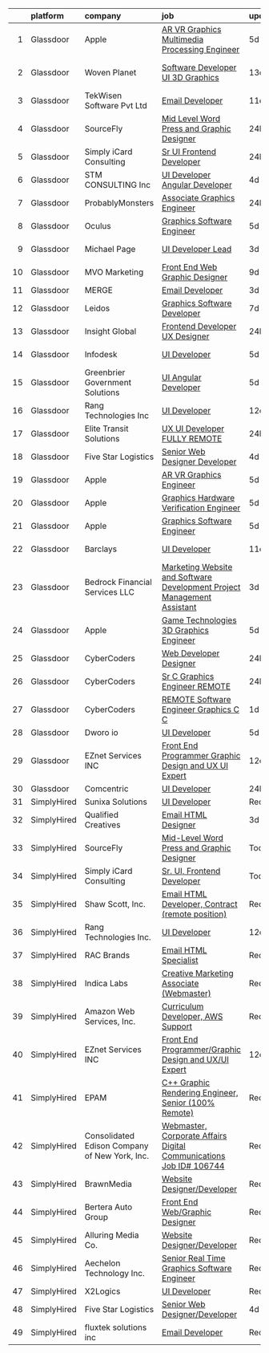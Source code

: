 

|    | platform    | company                                       | job                                                                                                                                                                                                                                                                                                                                                                                                                                                                                                                                                                                                                                                                                                                                                                                                                                                                                                                                                                                                                                                                                                                                                                                                                                                                                                                                                                                                                            | update_time   | location             |
|---:|:------------|:----------------------------------------------|:-------------------------------------------------------------------------------------------------------------------------------------------------------------------------------------------------------------------------------------------------------------------------------------------------------------------------------------------------------------------------------------------------------------------------------------------------------------------------------------------------------------------------------------------------------------------------------------------------------------------------------------------------------------------------------------------------------------------------------------------------------------------------------------------------------------------------------------------------------------------------------------------------------------------------------------------------------------------------------------------------------------------------------------------------------------------------------------------------------------------------------------------------------------------------------------------------------------------------------------------------------------------------------------------------------------------------------------------------------------------------------------------------------------------------------|:--------------|:---------------------|
|  1 | Glassdoor   | Apple                                         | [AR VR Graphics Multimedia Processing Engineer](https://www.glassdoor.com/partner/jobListing.htm?pos=107&ao=1110586&s=58&guid=000001825d553e169cee3510ceb17791&src=GD_JOB_AD&t=SR&vt=w&cs=1_2830e922&cb=1659423244143&jobListingId=1008032497110&cpc=8795CF9063CD573D&jrtk=3-0-1g9elafhuia3s801-1g9elafidim8o800-c014a12952b24f75--6NYlbfkN0BvKrLyj5gPmtZO9T8euul8TCxuuKNOtzRJOomxnwSEodTz2Bc-sPZlADHp0xxmf8UDg7Wsy5zwi6IKZ49qjVcmzwfkwEGZdkTC0p5Zel-KIQw_vw_g0O2Cx7bahzzv6uRweq12Tye9PKkwe8Cs74iAPab-k3Uvr96HzxdaJnKN1vzrBQN_-psD-V13c2Aru2a3XGvPNzy4Q5CwHuXfIWGJqSVUfBVFAIvVQojSTTtr9WCZdB5uSXHYxJOB-0bZf_l68_04HqstuL0wdlPV4-urjbgtKTgc36PUkltQIUZMhQrV9bt_IEdrlwBwMEZ6xFTLgpkqRuQhmvyqtXjYGCboyyvsCNumomPnXbNBnnxz759wvOv9xgBpoDYC_yGlRsFFNQ1nz4ch9M2Ul86SkpSR4wB6Lhd4RSIj_DeA3RkdE2Vaw9i8buAb4N4Eu-LBW55yd82sg6EXPhAG7WouGdgay6nOVpu8KjGNGlWdNfdn8pU0buscu0J22AfTuBnlMSizeGSUZyy3wM9fmmV6JA5wrCTWt8TV35mfaZwU8NHBtJJUMr6WwA_hu_hV-oXveK0l4MA26gH_Dy9QiQgw7BwqNDO_Ft5oUGQQacHi0tRaboaP2W28nG5RbiISjM3m3kEAFuD4anN6MCb35Qxwe28vJTtth67uokcMNwG7d14abXfeIKTUTfGYfj0FxK0QoBTCoiWqnQ-Ko-j6hbfWrDnSDfZc2l_3UfHBtrFParusKiZnNSORv_ro0sNKjDytIUaVZgkcx2x-t1lUv21S8mknsZ3GS17JUWDuuiw8sJ6ijv2iCQm7TL-OIvXiLwfI9md3hPnYmKA_uHN2O0qEIysGkw6DPZq2iAS8sDR0ePxquxsKZuRmo074_o5XQGARg_U5B6RJn7zYXOscNAywDkzBHXo_b5qXOSYUhOpYUMhIxVcXWHdTD3swhidZuytfgyx_P6sTQWCtp8ttWeXKtJEF)                                                            | 5d            | Austin, TX           |
|  2 | Glassdoor   | Woven Planet                                  | [Software Developer  UI 3D Graphics ](https://www.glassdoor.com/partner/jobListing.htm?pos=105&ao=1110586&s=58&guid=000001825d553e169cee3510ceb17791&src=GD_JOB_AD&t=SR&vt=w&ea=1&cs=1_b6ff0066&cb=1659423244143&jobListingId=1008016092363&cpc=C5F9C09AE97B3D2F&jrtk=3-0-1g9elafhuia3s801-1g9elafidim8o800-590b8ed6b99a73cb--6NYlbfkN0DSgjPPcnEdvoK3uuxfISLALE6pB1FR7YSHOr_tSg5_QCn410VK5Ds4sai37YL-FnG7IdEQOLWlh0UoLcmzDYWmfRGSYYnl5uUpmRd__LORND_gC-BRchk-IUkY4R0iGDrfCmlmtu1dU22yGpoMq0MEa2tbIDq0Xana4QKE-3eruJ3ua_JrETdN9Qm-jhHbqgIt-Y0gOAjj50FCgiTtSW-jm-b_GlDdNLE6iN4Be1O4wwhv5EMowCgBciTmJxlF8FwHWrfZuaYa6-Iyq55nV6pTCX0-nsmW_VtGgkUKAngLAxHDu_O3ap9ZroDOlgcBPDAObdqLRgNRZSqXnO53MkiR7_acGqZxuTor9jdrkDMRox9W7AeMIFzbI85Az70C2-9GO6NqC9bMdvoQqaPfRMonTm8Ezb1QMaQB2XAKdY7b0OZ5uo0bm_ELfYCfLoFLBTen1uRurH8UfmqqqEyq8jfQIZfkoSxjEhbuAUB3lCl_YUjYoZrr7PfKvEsy47ImBjrr4pecqECDkd5q6_59l2I5yFTW5G7hccukbGllGDGfjwBWpEUTGIVMnaWm3xiielw%3D)                                                                                                                                                                                                                                                                                                                                                                                                                                                                                   | 13d           | San Francisco, CA    |
|  3 | Glassdoor   | TekWisen Software Pvt  Ltd                    | [Email Developer](https://www.glassdoor.com/partner/jobListing.htm?pos=115&ao=1136043&s=58&guid=000001825d553e169cee3510ceb17791&src=GD_JOB_AD&t=SR&vt=w&ea=1&cs=1_96cc2c3f&cb=1659423244144&jobListingId=1008019853083&jrtk=3-0-1g9elafhuia3s801-1g9elafidim8o800-990f2bd91e40ba0d-)                                                                                                                                                                                                                                                                                                                                                                                                                                                                                                                                                                                                                                                                                                                                                                                                                                                                                                                                                                                                                                                                                                                                          | 11d           | Remote               |
|  4 | Glassdoor   | SourceFly                                     | [Mid Level Word Press and Graphic Designer](https://www.glassdoor.com/partner/jobListing.htm?pos=120&ao=1136043&s=58&guid=000001825d553e169cee3510ceb17791&src=GD_JOB_AD&t=SR&vt=w&ea=1&cs=1_9c00c32b&cb=1659423244144&jobListingId=1008044637198&jrtk=3-0-1g9elafhuia3s801-1g9elafidim8o800-0620174d5780e4c1-)                                                                                                                                                                                                                                                                                                                                                                                                                                                                                                                                                                                                                                                                                                                                                                                                                                                                                                                                                                                                                                                                                                                | 24h           | Remote               |
|  5 | Glassdoor   | Simply iCard Consulting                       | [Sr  UI  Frontend Developer](https://www.glassdoor.com/partner/jobListing.htm?pos=123&ao=1136043&s=58&guid=000001825d553e169cee3510ceb17791&src=GD_JOB_AD&t=SR&vt=w&ea=1&cs=1_0b49d7e8&cb=1659423244144&jobListingId=1008044851554&jrtk=3-0-1g9elafhuia3s801-1g9elafidim8o800-36fd54b98f5eff51-)                                                                                                                                                                                                                                                                                                                                                                                                                                                                                                                                                                                                                                                                                                                                                                                                                                                                                                                                                                                                                                                                                                                               | 24h           | Remote               |
|  6 | Glassdoor   | STM CONSULTING  Inc                           | [UI Developer  Angular Developer](https://www.glassdoor.com/partner/jobListing.htm?pos=127&ao=1136043&s=58&guid=000001825d553e169cee3510ceb17791&src=GD_JOB_AD&t=SR&vt=w&ea=1&cs=1_645eb666&cb=1659423244145&jobListingId=1008036497881&jrtk=3-0-1g9elafhuia3s801-1g9elafidim8o800-16d093381a31a194-)                                                                                                                                                                                                                                                                                                                                                                                                                                                                                                                                                                                                                                                                                                                                                                                                                                                                                                                                                                                                                                                                                                                          | 4d            | Houston, TX          |
|  7 | Glassdoor   | ProbablyMonsters                              | [Associate Graphics Engineer](https://www.glassdoor.com/partner/jobListing.htm?pos=130&ao=1136043&s=58&guid=000001825d553e169cee3510ceb17791&src=GD_JOB_AD&t=SR&vt=w&cs=1_5358caee&cb=1659423244145&jobListingId=1008044778093&jrtk=3-0-1g9elafhuia3s801-1g9elafidim8o800-6ef5b4e1a969c687-)                                                                                                                                                                                                                                                                                                                                                                                                                                                                                                                                                                                                                                                                                                                                                                                                                                                                                                                                                                                                                                                                                                                                   | 24h           | Bellevue, WA         |
|  8 | Glassdoor   | Oculus                                        | [Graphics Software Engineer](https://www.glassdoor.com/partner/jobListing.htm?pos=106&ao=1110586&s=58&guid=000001825d553e169cee3510ceb17791&src=GD_JOB_AD&t=SR&vt=w&cs=1_018766f3&cb=1659423244142&jobListingId=1008033315045&cpc=B101C867B3EF2D75&jrtk=3-0-1g9elafhuia3s801-1g9elafidim8o800-2987cf2c46ce89fe--6NYlbfkN0DYl4UJW4r1Vl7FEn6T9F-rD9lpC-0oMJVSiWjK_MGUd8e8cHXcpv6KPyjLHZEfqkU7WcSZuXbmZeYb_i9_Hg6Z4B9vgjMrRGyHVVKeOcCvzFX6QfdEFpAIM6DPYgLdDe1bhLXnu48KnpVWdBBlrLvpNkujZWQnXL5O9fVI4lBdf6Mxtvm3OuF2G9irjaxvtRIn6xm3YjJLSz03C4bBu1c6XOVnaiGyIVgtVjRmgYbMoJsptMrFyrH_8KlHmOmZrcNkY4719n_zrEses1lvwZMsQOTLgKkLrXT7VqyxSJ8GEkVKPwtnJoPjAHGuCggt08ejv6pOOp8EOwpWNDRp5TM2nzyOT1ebMc0yA_2yCWFihvUkXcIB4nOCGzMjfAfTZAtLd9FP_XW6tPIkv8pn8VqhWCERtKA0mp1NVUIUdjnBu3I_hPINXHz9jJJQQkAjTo6dsFYigtGJLn_ZEa124PtnejAtatOquqr01m59yPbU_pKlZdZYrJhv_tMm7Bx2PclCMDmEc0VSrYy5maPLLBgqwGIqdv1VPdNPsv_f5NWWbTKCa2mPri78pZiARVO6i2MFyzPshJZQiyC-lw9sT5YNguPGOWP8bFaqTwmRvwscPEwATcQNNidKMrbZXzcQMDKSjY-Sv7LPO4hnCiK1cjw9GQjEyXU5UZ_XI2JLuXKtRbwptEZjdBD_BB5gwUoQSX6VWnuo5_wNThITTyiOVw8rmduFRn5jabrwFxYUQsADZ745wL0G4v4U1KIXVaDd-4MnIYpQ8Dj5SgFEquBdIyEnxpYaZ0rJodqKoR1ms88JiXBiDuE8ccKUPA0ZrtTqgNPv7R7Z4t_5LeoDmKgQvCqJk13DTLfrQQfN9SkVxXbSnqiQh3t2JxrQ7YG3xNK_pYnWZmZjqdZjtleVSY-MPaOXI0C4RSh0kBg9J39nZEXARv3bsrxnRYtCqsDOkin7Xl_ZW4wCKw1D7gQ-auNkpMCPQkBLZyPPyYmD05WcHy5cHmfgvTAqLlcMREqDdSAmG3KJ-jXG6zuTjWoiqRjfwvzixUp_WCjBmt8%3D) | 5d            | Mountain View, CA    |
|  9 | Glassdoor   | Michael Page                                  | [UI Developer Lead](https://www.glassdoor.com/partner/jobListing.htm?pos=113&ao=1110586&s=58&guid=000001825d553e169cee3510ceb17791&src=GD_JOB_AD&t=SR&vt=w&cs=1_5ca58026&cb=1659423244143&jobListingId=1008038839722&cpc=9908D8D4413DBB8A&jrtk=3-0-1g9elafhuia3s801-1g9elafidim8o800-16cf46258ca4998a--6NYlbfkN0BR3ykMnr3Vw97HK5IC0i9Uo32NXohanwqRY-CI8z69bl4xOa6Yve6w6NlWd53uNOe_X9g6PuhaWhugXGqMcVdUgSn0Kg3LGWAbRnwEJmVC3gaiXaN3OuhVMCRE2DtZ8v_pVBgckuIlyyQDLCEgYqOSyAfcwAbc28RwNg_gbsxZYumzjAchMD3qqoDCkWKm5PzcrgJBSgzNQMFk7_xqROyCMHbbEZJqmK3WTX26dYAeCtVh2FZPRVdwJU1yCgvqj4d_jC0m9op1kTsmqHyK9D7pUHuxkpPPpIqVfjviwgvrf-r-A-GQGxrL4gmchC9xNKCFT3m5WO17HwTokF8Uir7g7VaTl2Q5N2LtWF1_VtmYQF8TbaAzvRZBZ3KuNkHZmD65TBpnitYlXEMB35psUJfFw9S6KfV1scAZK5oawyr1wXJ0L9mOzEbbNR8N8KT21HieehRxbBZtHNuDz3dUZjtb05ljQ2RA1QP-cFre1pqA9r2AyVosC2NuC1IDjCToR8y8_wegCt170LYuX3vcGzT_C60Qc16dCe6ccQR34Q0r7rWS7QCfSjGRIWDlZUAESDtZOyYGrFikI4TLMeM3s3tra2XL9-1YYTuKmgVfpObqecJEtjglxbOWjk-RFVJH7uxdI1_V6AE681VZldSiC5zxuRxn9V5rHbxvSjl-cz1g1qhuZDPA1cheeH9Gvgtt5XAzstG-2iGG8X5Vmj_4CgAN3Od4mxnuGWpN1ORkkk2QQq8aNI2vdYQkRCBEQojs0FAmtetoHHT5rs0nCeFXaBvu0PpSRGZL6FMYSC9x4hkTXL7LiqGNrZY_Qg38sqA-vhE9gIlXz572Q2ciikVmF73UbZf1B9xKCS5wA9pH_SS9bAIZxoDU3Ho9YzFFQJBkIQAvwkjpYxQheWSVQSFBgo2gxjqH_sHlXeMZLfEPMjZRlhYvpzBojcpqod4VMDVzrg6YCAYOSjiGqMbXMGD09pW868CSuWBpOgXZ1G784MOSypqKlF6jXVGjf9T3Q5JqGuZSKos86POE5g%3D%3D)                            | 3d            | New York, NY         |
| 10 | Glassdoor   | MVO Marketing                                 | [Front End Web   Graphic Designer](https://www.glassdoor.com/partner/jobListing.htm?pos=102&ao=1110586&s=58&guid=000001825d553e169cee3510ceb17791&src=GD_JOB_AD&t=SR&vt=w&ea=1&cs=1_76479592&cb=1659423244142&jobListingId=1008024519056&cpc=235F38378B0CF412&jrtk=3-0-1g9elafhuia3s801-1g9elafidim8o800-3b25daaea7107c67--6NYlbfkN0D788tVLZnHYB2JKTLmCXo4PydfvtZKcdbYx6lxKaz3Imdx95jlIVm00i35LBHAa-O4IzZZWOa0zLoaT7fNYN8AHYMUM6AAltPVchZhbRZic0KWdCPAKFFyP_-LGP_Ixo0BdG9O34TFUueAp7uKr6vBL2hBJYT88lFTd2urEJmiT2xL0FXt1NBoJKsQVlamHiIVfEag6s1OOsKlnzELfj40m6SEfrYQTRO8m7QVi1HUTiCDD4JSHayT-f-cbkzf_jTdvJkz3HR_1RCF2974VbKK6A87rr809Vuzvgncswv1GVraC9UlNMvVlCMihlm8_-1vshPHd_BcglKOHjd-ASk3gXiQ6PQZt-qvCcMU1dhzUTm-Ogf9iwKxAqV5pTTff006Z2pJoExNyagKAHZhK1ANGxvwEHDin9BgTjhmQLjDaNyFuxgsLB4wu2dkgVOr1pk1HP4OnSn1Zj1V7U_98jwM_qH_ZX-SfJ64qXswWEpiq9ifzer3MWr4-N5b83DyP5MFyWeoWPwpf5to7utv0iR_)                                                                                                                                                                                                                                                                                                                                                                                                                                                                                                                                    | 9d            | Roswell, GA          |
| 11 | Glassdoor   | MERGE                                         | [Email Developer](https://www.glassdoor.com/partner/jobListing.htm?pos=124&ao=1136043&s=58&guid=000001825d553e169cee3510ceb17791&src=GD_JOB_AD&t=SR&vt=w&cs=1_1a6466bd&cb=1659423244144&jobListingId=1008038408281&jrtk=3-0-1g9elafhuia3s801-1g9elafidim8o800-026b1d5ccf828fde-)                                                                                                                                                                                                                                                                                                                                                                                                                                                                                                                                                                                                                                                                                                                                                                                                                                                                                                                                                                                                                                                                                                                                               | 3d            | Denver, CO           |
| 12 | Glassdoor   | Leidos                                        | [Graphics Software Developer](https://www.glassdoor.com/partner/jobListing.htm?pos=104&ao=1110586&s=58&guid=000001825d553e169cee3510ceb17791&src=GD_JOB_AD&t=SR&vt=w&cs=1_bf34c86f&cb=1659423244142&jobListingId=1008027833913&cpc=444700D72F2ECBCE&jrtk=3-0-1g9elafhuia3s801-1g9elafidim8o800-48feed5ef6027a99--6NYlbfkN0CZUO70VSdYKA8PR3jfrSh5ljhqJhfDt0PzQCMubt8cRihWbmqO_-Ccw6DGinMZCyK9iFGF2m3zQXYSVf3gj5u22JEE2fhBMmrn5Farml-K2TjGaiCGyM5ixBpuQ3sT9Ft9XVUQjS6XlIheo2Etwxsz0_Kx1THjwjCAp6ii9gKe-x4-xKt5fk606-xWWTlgW5f5n4KNg7_9OXjQRr2jwiUmUk7Hj0NFJARvzcTZUi4i-SKxGwxzbIDqLWHNry-XtsAK3iiADGIYYN16EVeNmpIWyvrYzz8NNq8aBwSE7VaqaJwM9dZGIfN0FILl0Ho1H9pGV6q50AeB-TTj6-DadAV_t0_sux6B7uOBMkLtTk5I9BldHHAuXoeRbjviEqwS1dY0LgPNL9LPszSmFEleOZkNrLdvxIOGJ1wWoriyrIjB7k2GxfuFGm_aBGCpEVYQkj2cuSF3GObGrGyAoyHNykCdlJv2RIcwYCnkK-VAAsbeTXz_p55-XMxH3_G3uimXcq364QK4xba5wi6vq0USJyX_Gx33YrdWLf5FMc0Kk6jAuitFkPruBoilbLPF4nv95Y2H4jFHzH1vRZCSxo0t1tYcrFNsRAiW7wM6Nb0PNG0fp6A_D5XzlBaQ)                                                                                                                                                                                                                                                                                                                                                                                                                                              | 7d            | Bethesda, MD         |
| 13 | Glassdoor   | Insight Global                                | [Frontend Developer UX Designer](https://www.glassdoor.com/partner/jobListing.htm?pos=114&ao=1110586&s=58&guid=000001825d553e169cee3510ceb17791&src=GD_JOB_AD&t=SR&vt=w&ea=1&cs=1_6da62933&cb=1659423244144&jobListingId=1008044834172&cpc=AC285F3A3ECA6BB0&jrtk=3-0-1g9elafhuia3s801-1g9elafidim8o800-caf1e31ca24fd80c--6NYlbfkN0BKkHZu3wF05EeDimN_p6sYpKCMArvwa95YdH7UpkaBCkTAlOdu2lVgZ5yts_CGftjA7V8usHoLKe6etciQs-kOFBx6to-vOscv_JlQN1XBEUO69CSI8otlYZ0EISoqTT21zdpfWzADrUUg5TqPX8DUNM9oLXPWW1sxCS57MgSCHqsXlHKUcvsMrQkNq7urZSS0LaqnuimXWdIjqf7mOq02XxTSZ8ks7vPksI6M1NTbTNAQDufjfpLgbndPRFMbAyECqbv-vmN2YbBhlHPaleaLuK7oQJUnjCE8nJ1vuGKof_60GuIRBZN6nxCaxKJ3NcqFXBCFwD3MfwUgTsS7MSHyIAG0x4mFG2Ytx4vaioX7ilNcCTA6x6ZQp6CSfsPlft0QQKWX1PxveerkU-S6mtLjCCnnFWxISA6bG8bK9DW5Xz6aiJg_SwygSkniyzDphun0XgWkA9JfzPcPc70I2ASg_BfxfONVZwKzZWGrPsmZ7M9wpUqeDRwRUU1TM20IDu7779K-L8rsjxQpAUUtoDD8)                                                                                                                                                                                                                                                                                                                                                                                                                                                                                                                                      | 24h           | Laurel, MD           |
| 14 | Glassdoor   | Infodesk                                      | [UI Developer](https://www.glassdoor.com/partner/jobListing.htm?pos=129&ao=1136043&s=58&guid=000001825d553e169cee3510ceb17791&src=GD_JOB_AD&t=SR&vt=w&cs=1_7b2016ce&cb=1659423244145&jobListingId=1008033586199&jrtk=3-0-1g9elafhuia3s801-1g9elafidim8o800-c76be3b4fd4c448c-)                                                                                                                                                                                                                                                                                                                                                                                                                                                                                                                                                                                                                                                                                                                                                                                                                                                                                                                                                                                                                                                                                                                                                  | 5d            | New York, NY         |
| 15 | Glassdoor   | Greenbrier Government Solutions               | [UI Angular Developer](https://www.glassdoor.com/partner/jobListing.htm?pos=119&ao=1136043&s=58&guid=000001825d553e169cee3510ceb17791&src=GD_JOB_AD&t=SR&vt=w&ea=1&cs=1_a91269c6&cb=1659423244144&jobListingId=1008033951209&jrtk=3-0-1g9elafhuia3s801-1g9elafidim8o800-2ae456b0b18a7eaf-)                                                                                                                                                                                                                                                                                                                                                                                                                                                                                                                                                                                                                                                                                                                                                                                                                                                                                                                                                                                                                                                                                                                                     | 5d            | Remote               |
| 16 | Glassdoor   | Rang Technologies Inc                         | [UI Developer](https://www.glassdoor.com/partner/jobListing.htm?pos=118&ao=1136043&s=58&guid=000001825d553e169cee3510ceb17791&src=GD_JOB_AD&t=SR&vt=w&ea=1&cs=1_c0d1dec3&cb=1659423244144&jobListingId=1008017774729&jrtk=3-0-1g9elafhuia3s801-1g9elafidim8o800-dff992937830c476-)                                                                                                                                                                                                                                                                                                                                                                                                                                                                                                                                                                                                                                                                                                                                                                                                                                                                                                                                                                                                                                                                                                                                             | 12d           | Remote               |
| 17 | Glassdoor   | Elite Transit Solutions                       | [UX UI Developer FULLY REMOTE](https://www.glassdoor.com/partner/jobListing.htm?pos=128&ao=1136043&s=58&guid=000001825d553e169cee3510ceb17791&src=GD_JOB_AD&t=SR&vt=w&ea=1&cs=1_404bcb07&cb=1659423244145&jobListingId=1008045901052&jrtk=3-0-1g9elafhuia3s801-1g9elafidim8o800-22d8e6bd27c1c54b-)                                                                                                                                                                                                                                                                                                                                                                                                                                                                                                                                                                                                                                                                                                                                                                                                                                                                                                                                                                                                                                                                                                                             | 24h           | Pittsburgh, PA       |
| 18 | Glassdoor   | Five Star Logistics                           | [Senior Web Designer Developer](https://www.glassdoor.com/partner/jobListing.htm?pos=122&ao=1136043&s=58&guid=000001825d553e169cee3510ceb17791&src=GD_JOB_AD&t=SR&vt=w&ea=1&cs=1_72cd2ada&cb=1659423244144&jobListingId=1008035927246&jrtk=3-0-1g9elafhuia3s801-1g9elafidim8o800-b10de1e3c9d8b034-)                                                                                                                                                                                                                                                                                                                                                                                                                                                                                                                                                                                                                                                                                                                                                                                                                                                                                                                                                                                                                                                                                                                            | 4d            | Remote               |
| 19 | Glassdoor   | Apple                                         | [AR VR Graphics Engineer](https://www.glassdoor.com/partner/jobListing.htm?pos=108&ao=1110586&s=58&guid=000001825d553e169cee3510ceb17791&src=GD_JOB_AD&t=SR&vt=w&cs=1_5d94e905&cb=1659423244143&jobListingId=1008034378595&cpc=8795CF9063CD573D&jrtk=3-0-1g9elafhuia3s801-1g9elafidim8o800-173a33756ea0a0e5--6NYlbfkN0BvKrLyj5gPmtZO9T8euul8TCxuuKNOtzRJOomxnwSEodTz2Bc-sPZlbtkML8D-m4pJ3pgl7pUc10PJc_AeXebWLgEBPmmXdF2wRuvBJIIHP1861ZJJ6MpSYbFjyX1lWtMPrR1PjPjRm_YP1aqxs38ooPJI6GrR7d7G4FM3o61LMwaQzBty1OZe5yBsdds0qDY5BDORBPyDeCuU0QuOxrlY87gvbsGSePFeR3Pl_WXZXY-EUkJvJgAcL1jStT5iBTYU1G4oYZcHxgGcnbhFvMQUqkfQrj05R06xW6CN5rTzdsS-ziqXl4O2hPA_6AQrAJqi0b_6_rkS-xXWA-nj3tcL6qURjK_TIUZGxfrDtBaOr_IWT53DKDLK0gB2W-2FtqkPQQO4AecvebY1j4r-MWCcZG5eC2jw4qNkIgdoQC9pnIf_XIfbHrFiGqa119SMtjN-HHPxfMiThAlQSx48AGZsErK6tW4Z_s-gSBugN55qrFhbzePc5UOpYzPQQDg_WxMGi8nI36Jpgyvdf3ugdhYzPh8WycydM_LfUXzS42doJvgVort91vFzf3oYkWN7dcHkpzdxSdGapWna8No13DiorV3yaoiquqZ_pSaDLOZ3dZicm2CUHr4AMG1qv78lRan7oOV1Yqb5egS5mUwevFwaGMpJoqy9EUOkWS1vjoqPm5YGXMsnbjxqzmvr3rZEUWP6RYTV8plyGS_UXJhQn89-0K_3TIkEPkyLqCj8wGlb-CQJn5CE7GsOOFReyHh-endCUzGlP4wrV5E7zigRDARGWlrxAXUBiEGptjrDvw-uUezHqpHXS02Fv7mbHO7g9ZXcdoad2_B4Btb31xCHlLvK-TQiXo5s1Kp-vKu4_U1xGHUvsLSf2k3BohOtS-Okrs2RNFxtzyIoXqJlWjjl2IIGmb2QIbBs6wUF5TZ5mLuEuXZ3hNya_Vqo7JG814ZDFLqgGFTvtwIsaQ%3D%3D)                                                                                      | 5d            | Boulder, CO          |
| 20 | Glassdoor   | Apple                                         | [Graphics Hardware Verification Engineer](https://www.glassdoor.com/partner/jobListing.htm?pos=109&ao=1110586&s=58&guid=000001825d553e169cee3510ceb17791&src=GD_JOB_AD&t=SR&vt=w&cs=1_37ec23f4&cb=1659423244143&jobListingId=1008032497351&cpc=FAE5E775D180B2FB&jrtk=3-0-1g9elafhuia3s801-1g9elafidim8o800-bf153d970dc0f165--6NYlbfkN0BvKrLyj5gPmtZO9T8euul8TCxuuKNOtzRJOomxnwSEodTz2Bc-sPZl6wy0zhW4OOm3bQqkvn0txrd1EW4qBEoXfzJKw_8btMKORbpdwJfQOpsC-PcRDJMy6iXxapBqu1i9aInozNxAiT801m136UPxUxHWX2GZDA70KSYCMtqUKA0Nqi-vNZAAIj7FaoXzukF4tgskvt1MBpCOc0nA0g0gYbuzks9v9AjkS48wQn80vEdWscRrn9SFrWigQsXNSDJsEho1HpKdNcIvGrrw8gM25OcW9lHt_3ES19LdXYxWw34bziCuIhVSwxw85HpHMyI3cXMtZ_qffZ7vCMOy36FzJtp6KXYy3e4RH2VFu35jjoSK09O-LXFyoTPO3pXJtfXnAkMkZPGd856ttRi7IdDCL_jmJ--LpphW3CcfYfOtJr7tXIaUxi4WhUfIZH_gWmF39b8yxknXKUogSDkv3vT_7M4MqRq_e2M1AXVZiPQ9hjmfDuv3a2UXaj74s5tBJXAr_7qp5ZpOUkHojl4KnCVOrcGryf8X9b6GVqvmkrIylAF0Saz9K8ruNQeejnGr7E89tIa1BNlNU-KlmJw1wSxDTEAJ_iLut9ZRmLgpQhzeIB8wuTKuiK1j36PR_Gn4aunWbH5PTWSjEZMuTMdWSuqt3vNPWnSfuPvrkmSAiBRcNqUTEG_NIM0za0Dr8u2-SO6on5IiRuwl3pV1kbQRAtAf5N5ZBd2win5L7VXrFPlIrr3c6CEyfuStaXxp8LlW22Kjd-dq-luoTVSdqo169k2oGLybg5JkzU8m0u2nQFqyB5C912sS1K13llmmajCg3mKjKfGPGTLFWVPX5P7EyY5bqxe-e1IEKBS_lMUbFvWHF9TbM6BVGCfQCLfNFrS5_K4AjqU97FiuUnmwU_I4YiL8DQzcDa0-QdyBth_8t77u6lNaPURoB-CdA54kgjMNwNqWEu4CtqUFhEkMPMuN_mVd9pyga-7leOU%3D)                                                    | 5d            | Orlando, FL          |
| 21 | Glassdoor   | Apple                                         | [Graphics Software Engineer](https://www.glassdoor.com/partner/jobListing.htm?pos=110&ao=1110586&s=58&guid=000001825d553e169cee3510ceb17791&src=GD_JOB_AD&t=SR&vt=w&cs=1_4b6c1e60&cb=1659423244143&jobListingId=1008032497332&cpc=B076152010A3B66C&jrtk=3-0-1g9elafhuia3s801-1g9elafidim8o800-25c287d99f2c9bf4--6NYlbfkN0BvKrLyj5gPmtZO9T8euul8TCxuuKNOtzRJOomxnwSEodTz2Bc-sPZl6wy0zhW4OOm3bQqkvn0txuBXWukF_sZUD4avevgFhDhnMBNOeJHUeSYKg6sxfeNK9wdiwO0oq9JbULV2VcXbPG8rc9flOK-UJfcQHraD85BxK75rkBvIpSCrGDeAH6-3V9pD6rFNaIEJXbB5yuunoeoj3ZHLlTIfymdLUQk0kLFL0ehfGT9IMlemrIgWITVsbQTRcvpBDowxdTvEbt5o8KUZdnnAgLdINdTOQREhZCj6ym4vy3UdRtERBL-dzWJf8nkSXXrT7FMZMuy9Tttg_jM6i4nN2ETVJ2BvJ1VWaIN5_gQvKRMj9Ewn-hy6_vSNRFSVpefiTNysj4y4fHiNxOXHMxFq0qd_2uuDSrpfdORkUDPsOUsFNI2Nd3bXlpoiGNEJIl2PE2J-vNrHc2fOhjbNiyOilOrdYvEEfDHBzFYLhdrAqj5tuVlutIjKeJXCG4X4A8NITBQlAzzeErjIWzIn8wvpHMpUG7pe_0bvb5WnGgmThq9X2lX7CqxMqmWg5P-Gs7mLN3nS8ByJBCgdjyT1_xkYNSrTSX5XTi_SZB0goSjZkTgncwSlrmWHP1Jk5ooQ_gJecmuQEFMX3Ys8LTFU6j4wnw2kU1EDzTA6naaelkDXXpe9m7ZLPN3N9dEXOvuDyCJtcz9eW_mYpinooAgtIvYkS9_iKrnUQV3Dt2eQ1KmATLpMl-x7L4MZI9_0NUZaiijxg21yPAlvCl4XhGECtkb1I7rnrGzv8j6_Wdqxw4DIXZi9oSajk2a4QmLEdpdTLAj15jKPmBiO9PpbCAicTFbpedngnAp2BXnxntdmIzHCDmEAI-yPSbAoWOj-XAWWUNkQ5tPFa3DpTzreS4XjWiYKLHdRZtOYxG4NcFBlr-ZPn44yiTWMbrogVmBrcnYfhFNuN7xPC5ZELJ3htg%3D%3D)                                                                                   | 5d            | Orlando, FL          |
| 22 | Glassdoor   | Barclays                                      | [UI Developer](https://www.glassdoor.com/partner/jobListing.htm?pos=126&ao=1136043&s=58&guid=000001825d553e169cee3510ceb17791&src=GD_JOB_AD&t=SR&vt=w&cs=1_5c4a65b9&cb=1659423244145&jobListingId=1008019580471&jrtk=3-0-1g9elafhuia3s801-1g9elafidim8o800-61d363ea6afd0316-)                                                                                                                                                                                                                                                                                                                                                                                                                                                                                                                                                                                                                                                                                                                                                                                                                                                                                                                                                                                                                                                                                                                                                  | 11d           | Whippany, NJ         |
| 23 | Glassdoor   | Bedrock Financial Services  LLC               | [Marketing  Website and Software Development Project Management Assistant](https://www.glassdoor.com/partner/jobListing.htm?pos=103&ao=1110586&s=58&guid=000001825d553e169cee3510ceb17791&src=GD_JOB_AD&t=SR&vt=w&ea=1&cs=1_b0d14d89&cb=1659423244142&jobListingId=1008038691601&cpc=F929909D2225707A&jrtk=3-0-1g9elafhuia3s801-1g9elafidim8o800-fadcfac468fbff37--6NYlbfkN0DQhhFPqU4rUq9Wpc5KKnqLbXEAJaeUQTnyyuJ9IUK7qKRi3O00nhXquvA6nMJMYDByptNWWSWqkXTwYYGk6ftsBdewrByxXiV6DUpu1k_Fy0i2lWNs2O0igWut0-Slu-u3OW5zRpq4s7EdR34JLbJGBZa_Mk2CNPUqlW-OEBHWRKbRv7emvZOI0fHjoKFDGe4EKutBtuKM4uWwmeuBIsX2NHE9PLRcH_Ki009K2b12grkzaYakNfxRuwXF8kst5R47wOdYHVINnBF_rU1PmEDHvuE5INlCRRW5NbfgcA5mzKLuKUDgPs2fCUDOBnu1JVZ5vG6OMQmxOaztoN5WdRQV3WX3yp1wzQGwPka4tOp3_WkkSODNZn1bZJBPzyg5tAn5Ue72GMCu3Fl4IbyB40_Gdnm0_pM4KusrqwyLdMwJvrLyHbbsZzISaAanWamOpx_2YmjueVBAV9Cdvqhqboakx84Y_dJgBvYgiOO5UQ_YSwRSM8y84hWIwBocHrJymYDNlpb5TOxxzA%3D%3D)                                                                                                                                                                                                                                                                                                                                                                                                                                                                                                | 3d            | Scottsdale, AZ       |
| 24 | Glassdoor   | Apple                                         | [Game Technologies 3D Graphics Engineer](https://www.glassdoor.com/partner/jobListing.htm?pos=111&ao=1110586&s=58&guid=000001825d553e169cee3510ceb17791&src=GD_JOB_AD&t=SR&vt=w&cs=1_1c660325&cb=1659423244143&jobListingId=1008032497163&cpc=2CAED5C921A5F994&jrtk=3-0-1g9elafhuia3s801-1g9elafidim8o800-ca672a3e76206ec1--6NYlbfkN0BvKrLyj5gPmtZO9T8euul8TCxuuKNOtzRJOomxnwSEodTz2Bc-sPZlADHp0xxmf8UDg7Wsy5zwi8lrHHY3EeYHKmdT3Vj6Ckdsl7kLbUeE0RCaUin7NICkxT5Jn5CFcSdKW6xZg3rnV7OSRdgaJQuoh9NlEwUIGtFK5Bwz_J8sGJTNSc4vlEZnYhWJrPQTLEyvRf5lEHbj0Jy7pbU-SeGvBJNEtUhqROhtjpCk2jqE6vz_zvyhUVfj42eq_Z0UgM0RQRo2JR4DUVzXIbnry9Mf_nKByLdr3t8JmF53z_RWFVDzpwn9GiOFbHU_PhnAYQFRsz91CI29D8EKs0nIONimIwErjv2JT000A2LykmZwMLuprqfu-p6wuiKGSgYd0qrmRanIqsagcZmde1t2UBkGXdM3oh-6KCylhskjmovKuvYbXPtTRNnbGRlaYVpgGkUbAuevTGzIz0_uuzo8wV8dp1gANf-ZpjJ9i8V0-Y2z_10Uhj7i32zBHhrSG_1Boy9h9B_T62lX_AcytH55xEdArP3CanflVTIVGtT6UJn_6tLhX3fow-PvDAX5tihYbsfIEE6khffBpsJPogiedQ6ZnS6kVAUd1AO4F6NWSSMMzD7rBSoxXsdrj3ZxWuq718_XilgSoqEX61BooBtPfnwjj5T54YEzAqiG13nMOi8QftguTlQqZG6Q9ePcTo0OPlkD-_R17PP2vKn9dk0U_sPdcDQbPxyoJFe5wn8zmnp5D0VD2dyvlhZulfN3I4jNdW9NZy9wce2zyHcVVnXS1pESJ7yOYl9wgWwTMlsmGWY4lFwZ8cT_1EnE5sg5opCn1arU_JB1J5Po0PD0Wnm1jJpqHM0zb2RddII7FCKxVFSVakrhp4Z3VsTlo0dT5eU_bt-I07q8YykHKpFK8H4FmNT09D3ZyvipgT86JnoF5Wq1F3B7DJmjJjKYdhyvnWF5FTT0274_NRD57_34KTuyG2yk)                                                                   | 5d            | Austin, TX           |
| 25 | Glassdoor   | CyberCoders                                   | [Web Developer Designer](https://www.glassdoor.com/partner/jobListing.htm?pos=112&ao=1110586&s=58&guid=000001825d553e169cee3510ceb17791&src=GD_JOB_AD&t=SR&vt=w&ea=1&cs=1_3d14905e&cb=1659423244144&jobListingId=1008044825386&cpc=8795CF9063CD573D&jrtk=3-0-1g9elafhuia3s801-1g9elafidim8o800-b6c553537c3f4557--6NYlbfkN0CpFJQzrgRR8WqXWK1qKKEqALWJw739KlKqr2H-MSI4eoBlI4EFrmor2FYZMP3muM2r0j5h83pOc6IBgK_bB5mU9HY5bIACfOUtvs0I3Apl5F62kYIlkhOwLEP-moy5p2j26i2kFDK_DiW7TG3S1c51dKxX06Gludy90DUOlUxQPES5n96BGf_zRHzsP0-e9qEH6ynlIfxR0EW_jkY6ZI0kT92INkNM8SXkdfp1UiMcYF7iWYOulrZ0Z_44-ZGKH8O7EgW-xbcuvmbzn2ecK9vMJ0YOobNicbE6TkXIH5nWc_pnx5PjApISoEEb6TsDGVyRXR1GjsyK3-RIgBW5pa3-BN5ELcABJ6Xmf4zcV9HpFQ7VSKLKAWEfUX3CfF5DvBQNS4cxGaZ-WZvFuSgzpKTGWq9aud5_6VoDs96nhxQ1U-NPKq3TCP_zWBGNcBgraLiPK5yeDd4SLPJCwq9sVaomQS8N3fE4sYacy22V1Ye7ccly6h5AhvdhzjJ9rhIY_v-tUH_Qsw_1PmVI3Jdpa_eq3N4_PnIQdcdQpjuYYXWQmaICRfVqcVm3jnWv6tO96-ghclAswBMFZnQbA9Erk7oH81CE6NMoaxeidp4YdHCzpzdBqFaGL3KLrCDuANtjc58T03p4U38aBSSmE-PJ2U2mUMpNcQZIHnN9MKszzwlM8hjLTmHZWUeop0Rc7lDKsO_nhZAYYAItBtq37nuW5tO1Nqn_9Kqzt5sr2bJ11DlxmpmuZt0ADTJCZxJqPCdAeFZVVXY9frotgwRyqUI4jcELEiUy4EK5PO3X0zAfu2fPQVYicgSoc3aTHrrN4kJ_uWpSN7p-oHpmhEmbzGzkCKCI1RUg-P_5bqWqbDqeAktRAnqzb7Im0c5mZkWlOzeHs8lgDiR-Gl2Sz83A1QYCUwz6yg-gpDrJ-xCvXc1srtFwPOQKVSFsFhXrDJeHe7kCIbGjnpZxZGb0PmIX-8E2-O83wCs1r8lVVdk%3D)                                                                | 24h           | Tampa, FL            |
| 26 | Glassdoor   | CyberCoders                                   | [Sr C   Graphics Engineer   REMOTE](https://www.glassdoor.com/partner/jobListing.htm?pos=117&ao=1110586&s=58&guid=000001825d553e169cee3510ceb17791&src=GD_JOB_AD&t=SR&vt=w&ea=1&cs=1_d100d3dc&cb=1659423244144&jobListingId=1008044825043&cpc=8795CF9063CD573D&jrtk=3-0-1g9elafhuia3s801-1g9elafidim8o800-ddb540a2eb92df84--6NYlbfkN0CpFJQzrgRR8WqXWK1qKKEqALWJw739KlKqr2H-MSI4eoBlI4EFrmor2FYZMP3muM2r0j5h83pOczjfpJ7ZdvI0GkP8qBUEZJAu2HGgkahdgI9uJz-DoizBJfBMBr09hg6UZ7E2xBVo3E8MKGBg9Lq8__kfuXa0IAMUbWqkN1-ANWzODiDC2JkeolKDUyqoKjUUD3RgqN8qGvurFqlRjbibwdY2BWB545MQOJrn9FhwxiotS6cS0u9v-vg2DOduHQr-HX2zOPTp94lmQDW_L5EZtyosYz0Lm4zgy2fWe0tT_7SsoG6tKG8yH8fQ4fbNHqwJPpEzfecquFa8Ou6RkUC-lVyHDKdFVWF5VPQUULfdKJOz_sonYafPMiuNDIon4zm6TizL_U9bVJ4mhHGAor9y_CjOeN7Na9fOyErpI-JE1P1AfxFrlH8vEqrOQcGPok6ihgEvh5pd179gQnOps3O6XpD9jfo9Cpi6Vs_lZetbBYPw0Zw0npZZDoQHr_9O_AXwFOHc9i69og9Jk7QNSco7dWthUNig7gcPpgTXNUrZT_HZxkOHrGLVJX40fih972F8gR15Q6TNPM3lnV_iYp1UrdAXvP_LFZR9_SlNkCtTK4yUqFUHRXNqOPAEt8u6scNCASo9JQvwvoW6TjYCBRiVlTLuOB5jH8g6yryO1UJzvIFovDaozaRY-pE5xYZSCGOFown_hu2ahdOc_Fk_nQzMxxx1EMI52C7whK0IQ7rNenPCiiFnONFy6DMUdO87MS6SOgYuOTNoCQXWa8PyTGdO3WN47hjPq98lK7M8FpKYHI7gnSKqY_90KubZX6yr46RtwJc6Zmj-cw7U8qzuhqEBqjD4Z-OW7SMTntVrna-z_AeEt5qigQeMDoNQPwsxzU1KazzQDmhIVAk9qpqdIJ8N6T5tgvLNfSEv112CqfhfKITDMB5lt_R9ST0GlM4XKSPOnjJ3rWRGLQ3aBNbQ7-pR3RCKufl-TzdzU4n052kAnygLj8ISlpbz)                                   | 24h           | Salt Lake City, UT   |
| 27 | Glassdoor   | CyberCoders                                   | [REMOTE   Software Engineer   Graphics  C    C ](https://www.glassdoor.com/partner/jobListing.htm?pos=116&ao=1110586&s=58&guid=000001825d553e169cee3510ceb17791&src=GD_JOB_AD&t=SR&vt=w&ea=1&cs=1_24a280bf&cb=1659423244144&jobListingId=1008040163992&cpc=8795CF9063CD573D&jrtk=3-0-1g9elafhuia3s801-1g9elafidim8o800-bd07f4825e3ce019--6NYlbfkN0CpFJQzrgRR8WqXWK1qKKEqALWJw739KlKqr2H-MSI4eoBlI4EFrmor2FYZMP3muM07tO2p__DIvaz0AZMy754vOz5_4odPyfpT5C-5P5YcChuBiqd4HbVwAnB6uzLLKJAJ4aKiTfq063p4Vb3WoQYAAPF54cl7q7PF_c9nC9vDUqV2dNV2eyj4tG8eZs7if3YS-Fn-ljhiilZuM7ttyJe9j1gT5Pxs1YfsKQdEyMx8mmO8rRzpxP_BVZ_Gbrf2VLlPQ2nyze6QuYRa_cbVYA1aGxa_8ttjXKD6E3typLluLTJMZD-sqLju_ci7yfwprTShiGuAI2TuWz0ZMSGp4w5vmWVX3bgIL1yIZhHqPSsTH58QSeqQTMMLuHtWaSxVrMMW9Fe-xYe2Tx4U0RQYJBPY5mEOqfvrvqVQqxd1zGnDKI0XyPNnEqg0aH8EuYKBzoxmDU4iVz3EITCy9z_IGcUc9ohcAG3oWBZ0WETDK1d6PHY85JuvyPD31Us2OtRi49CRNxiXud0KvIG_sc6FPCizMZf-poPDPRCY5QtUEAgRV6qAyPGVp8gXkZ-wsaRelKKU0cn7ccrXukXr-y-1SgoqFclOyWmuL1gDyMHNZLIK0-K7kSnfxDKz5qz6BDcgpKSolHV1BMiNlCOrCl2uh-Ra-V-E-pVRjF6af5nnoGPb9iG6xNt9ENQ_0ElHLV1NHWp4NOMTf8tv66NqN61wFFypBp7m4wQPOWNZLxlnrvZ-U-QHaJyQnceHIyxB1ZdzG_TXa0TZub7QO2TeW6PYPRUMfUeO3AIBadIlFvX262wpTVqAVR-jB8-XAmsvyDWy36n1l8Tw46yhons7KgnmPFPx_Ymo7BBRwUObVRU7usmgGhucijCzBJuJIB8GFAhjqQyczNETlAoZbRLwPoNgINuaDC8yT1AaK4lDT8Il8OeMi52K3sP7kcIR4WVUI_BZA-tDBiMrPHw36g%3D%3D)                                                          | 1d            | Las Vegas, NV        |
| 28 | Glassdoor   | Dworo io                                      | [UI Developer](https://www.glassdoor.com/partner/jobListing.htm?pos=121&ao=1136043&s=58&guid=000001825d553e169cee3510ceb17791&src=GD_JOB_AD&t=SR&vt=w&ea=1&cs=1_49bc82a3&cb=1659423244144&jobListingId=1008033406675&jrtk=3-0-1g9elafhuia3s801-1g9elafidim8o800-fdf1f56db9e26b3e-)                                                                                                                                                                                                                                                                                                                                                                                                                                                                                                                                                                                                                                                                                                                                                                                                                                                                                                                                                                                                                                                                                                                                             | 5d            | Chicago, IL          |
| 29 | Glassdoor   | EZnet Services INC                            | [Front End Programmer Graphic Design and UX UI Expert](https://www.glassdoor.com/partner/jobListing.htm?pos=101&ao=1110586&s=58&guid=000001825d553e169cee3510ceb17791&src=GD_JOB_AD&t=SR&vt=w&ea=1&cs=1_c92b9970&cb=1659423244142&jobListingId=1008017246265&cpc=83EE714EB2563156&jrtk=3-0-1g9elafhuia3s801-1g9elafidim8o800-0c534b98e299e7c0--6NYlbfkN0B2CPRQtEwtthFaSdUd0hKR56duWYTGRLhZdp-8kjgKbiFkngH2B3SEKydnVr_ifjti6E_Afih9slJal1exTb2HxLXzpvmJBJqpKTg6UDNFnUeP5Gx5ZAEGuivBng7SM466SUxIPGpP4LUcedjRWOB8pPa7DCyK6Rp_cd3Iof-F1nPwCGTPGCNosz3WjUhs0tswMNiUuYW_NbPEQW_ghG3Sk7LVkH_rH0augz6UJhSfwDH863sl2vZlgdD136Ze2CVz3vKmB8Mn6-DHzygNRNYgjobjsonGD7TaFO4VSyXSuhQ_jEpP5bGcEUVIJUwsLa42K3yVZP84nHXWqq4T7QN1szsqoGTybb3Im5Yy17x76v7Oh3tdSiN3RVkaqxMD1sDTqPhSeRz_h5BfmAT41BuWy3IxxmhNfQcsL2u0ycPnrTzYZHQKQlY4PZWXNeUlYdwo7JbKscFd-9y3HPJmob7uj3TcbDEbkQilM377U7i4tPFqy6t9hwwlL9roU_lixU2HsKR2Z_JwhrB4w9om40JEB-A4JVp2BgaWNmzo1u8FaQ%3D%3D)                                                                                                                                                                                                                                                                                                                                                                                                                                                                                    | 12d           | West Palm Beach, FL  |
| 30 | Glassdoor   | Comcentric                                    | [UI Developer](https://www.glassdoor.com/partner/jobListing.htm?pos=125&ao=1136043&s=58&guid=000001825d553e169cee3510ceb17791&src=GD_JOB_AD&t=SR&vt=w&cs=1_8baff397&cb=1659423244145&jobListingId=1008045787680&jrtk=3-0-1g9elafhuia3s801-1g9elafidim8o800-7595074547858794-)                                                                                                                                                                                                                                                                                                                                                                                                                                                                                                                                                                                                                                                                                                                                                                                                                                                                                                                                                                                                                                                                                                                                                  | 24h           | Texas                |
| 31 | SimplyHired | Sunixa Solutions                              | [UI Developer](https://www.simplyhired.com/job/AQDPNS8u-h6EOUds8cHLehIqZCVpwNipr_yQMf5KeqVAoVudYx6_8g?q=graphic+developer)                                                                                                                                                                                                                                                                                                                                                                                                                                                                                                                                                                                                                                                                                                                                                                                                                                                                                                                                                                                                                                                                                                                                                                                                                                                                                                     | Recently      | Remote               |
| 32 | SimplyHired | Qualified Creatives                           | [Email HTML Designer](https://www.simplyhired.com/job/U0cgQfoO-AnrrWdPVQnKgrN5wt3Ijs7aOi0pL0rsuXWeYtR2qS2jkg?q=graphic+developer)                                                                                                                                                                                                                                                                                                                                                                                                                                                                                                                                                                                                                                                                                                                                                                                                                                                                                                                                                                                                                                                                                                                                                                                                                                                                                              | 3d            | United States        |
| 33 | SimplyHired | SourceFly                                     | [Mid-Level Word Press and Graphic Designer](https://www.simplyhired.com/job/Kxv_Iq3z8XlXBwF-cHXcOHXw1Ba8KCbpwWOski02-WvgAX4yh9fK0g?q=graphic+developer)                                                                                                                                                                                                                                                                                                                                                                                                                                                                                                                                                                                                                                                                                                                                                                                                                                                                                                                                                                                                                                                                                                                                                                                                                                                                        | Today         | Remote               |
| 34 | SimplyHired | Simply iCard Consulting                       | [Sr. UI, Frontend Developer](https://www.simplyhired.com/job/tmGD6PXw18I0Rcept9srgfxTd0I1ZTROJMauCdUlQU3YUri9WjVYgg?q=graphic+developer)                                                                                                                                                                                                                                                                                                                                                                                                                                                                                                                                                                                                                                                                                                                                                                                                                                                                                                                                                                                                                                                                                                                                                                                                                                                                                       | Today         | Remote               |
| 35 | SimplyHired | Shaw Scott, Inc.                              | [Email HTML Developer, Contract (remote position)](https://www.simplyhired.com/job/lp97AwzllwqjS1oXYQVdk_sx_ANbNmrf_26-hefBENEAnwkJ6YFw_Q?q=graphic+developer)                                                                                                                                                                                                                                                                                                                                                                                                                                                                                                                                                                                                                                                                                                                                                                                                                                                                                                                                                                                                                                                                                                                                                                                                                                                                 | Recently      | Seattle, WA          |
| 36 | SimplyHired | Rang Technologies Inc.                        | [UI Developer](https://www.simplyhired.com/job/9DKokANrLL5Qqrwkwyv-enbZt3blfvcF2iQcw7yHcoxPZHNj8rNLsw?q=graphic+developer)                                                                                                                                                                                                                                                                                                                                                                                                                                                                                                                                                                                                                                                                                                                                                                                                                                                                                                                                                                                                                                                                                                                                                                                                                                                                                                     | 12d           | Remote               |
| 37 | SimplyHired | RAC Brands                                    | [Email HTML Specialist](https://www.simplyhired.com/job/9A2fhV13nQ7oZBL5KTDQBtUHHmxy_fYHbnJ980laIYpX5UYyNtvmug?q=graphic+developer)                                                                                                                                                                                                                                                                                                                                                                                                                                                                                                                                                                                                                                                                                                                                                                                                                                                                                                                                                                                                                                                                                                                                                                                                                                                                                            | Recently      | Plano, TX            |
| 38 | SimplyHired | Indica Labs                                   | [Creative Marketing Associate (Webmaster)](https://www.simplyhired.com/job/CiOYg9ZwXWnfAfWFYgpeXNQ65sUJYFSHCYI9aKhasdAuHPtez9K0_g?q=graphic+developer)                                                                                                                                                                                                                                                                                                                                                                                                                                                                                                                                                                                                                                                                                                                                                                                                                                                                                                                                                                                                                                                                                                                                                                                                                                                                         | Recently      | Albuquerque, NM      |
| 39 | SimplyHired | Amazon Web Services, Inc.                     | [Curriculum Developer, AWS Support](https://www.simplyhired.com/job/HK8u_W1s0Qj0XDr9nNnkhPX9sMTG6alrgg3-o7yRflu5mLBMl-pugg?q=graphic+developer)                                                                                                                                                                                                                                                                                                                                                                                                                                                                                                                                                                                                                                                                                                                                                                                                                                                                                                                                                                                                                                                                                                                                                                                                                                                                                | Recently      | Remote               |
| 40 | SimplyHired | EZnet Services INC                            | [Front End Programmer/Graphic Design and UX/UI Expert](https://www.simplyhired.com/job/WtTKNFEeLJ6EA3dAfDgVyrHxXrpwYPECkSVF3AhS_TukfrTXNXBFCw?q=graphic+developer)                                                                                                                                                                                                                                                                                                                                                                                                                                                                                                                                                                                                                                                                                                                                                                                                                                                                                                                                                                                                                                                                                                                                                                                                                                                             | 12d           | West Palm Beach, FL  |
| 41 | SimplyHired | EPAM                                          | [C++ Graphic Rendering Engineer, Senior (100% Remote)](https://www.simplyhired.com/job/3tNJxgWLjwY1ZKGMjRgmLv02TGPNbYH8XZkF__ktRQg-hYEG_PW5mg?q=graphic+developer)                                                                                                                                                                                                                                                                                                                                                                                                                                                                                                                                                                                                                                                                                                                                                                                                                                                                                                                                                                                                                                                                                                                                                                                                                                                             | Recently      | United States        |
| 42 | SimplyHired | Consolidated Edison Company of New York, Inc. | [Webmaster, Corporate Affairs Digital Communications Job ID# 106744](https://www.simplyhired.com/job/5DWkDYuBAvhG0IlUiLow68Atzl0QJyHskM_y3jIMrMNBE8_rAb-Xxg?q=graphic+developer)                                                                                                                                                                                                                                                                                                                                                                                                                                                                                                                                                                                                                                                                                                                                                                                                                                                                                                                                                                                                                                                                                                                                                                                                                                               | Recently      | New York, NY         |
| 43 | SimplyHired | BrawnMedia                                    | [Website Designer/Developer](https://www.simplyhired.com/job/78BxKl1R6BpfuVu8Kpk-1cxMOjiHDgxQMPxrbQ5J7eWU9PbYxXCHNA?q=graphic+developer)                                                                                                                                                                                                                                                                                                                                                                                                                                                                                                                                                                                                                                                                                                                                                                                                                                                                                                                                                                                                                                                                                                                                                                                                                                                                                       | Recently      | Albany, NY           |
| 44 | SimplyHired | Bertera Auto Group                            | [Front End Web/Graphic Designer](https://www.simplyhired.com/job/UoHmf3PWPUcvpeJJyeUWMXOyfiqSiGnk_um5E1ECAcFdNGzGCiyBzA?q=graphic+developer)                                                                                                                                                                                                                                                                                                                                                                                                                                                                                                                                                                                                                                                                                                                                                                                                                                                                                                                                                                                                                                                                                                                                                                                                                                                                                   | Recently      | West Springfield, MA |
| 45 | SimplyHired | Alluring Media Co.                            | [Website Designer/Developer](https://www.simplyhired.com/job/h-FapaYLuvRweaKOVudaLOnYymSn2xFpTkCDXCPO8WUG3I7TlO4bDw?q=graphic+developer)                                                                                                                                                                                                                                                                                                                                                                                                                                                                                                                                                                                                                                                                                                                                                                                                                                                                                                                                                                                                                                                                                                                                                                                                                                                                                       | Recently      | Remote               |
| 46 | SimplyHired | Aechelon Technology Inc.                      | [Senior Real Time Graphics Software Engineer](https://www.simplyhired.com/job/rcdIZu0u86YflWDJtkQswNVvTN3B-3L7qF5--HTYfTqZ6vl6sJ-lpA?q=graphic+developer)                                                                                                                                                                                                                                                                                                                                                                                                                                                                                                                                                                                                                                                                                                                                                                                                                                                                                                                                                                                                                                                                                                                                                                                                                                                                      | Recently      | Overland Park, KS    |
| 47 | SimplyHired | X2Logics                                      | [UI Developer](https://www.simplyhired.com/job/K7e7k8DCr3xU0Za6gglqUSb8upBvvxxXPj9or0Do1zCdHLu7dosWWA?q=graphic+developer)                                                                                                                                                                                                                                                                                                                                                                                                                                                                                                                                                                                                                                                                                                                                                                                                                                                                                                                                                                                                                                                                                                                                                                                                                                                                                                     | Recently      | Remote               |
| 48 | SimplyHired | Five Star Logistics                           | [Senior Web Designer/Developer](https://www.simplyhired.com/job/xQScj7DelETxbbwVP27GNDAc6hYQ25DuHF5UEvCyMZWWgzVkQMGaWg?q=graphic+developer)                                                                                                                                                                                                                                                                                                                                                                                                                                                                                                                                                                                                                                                                                                                                                                                                                                                                                                                                                                                                                                                                                                                                                                                                                                                                                    | 4d            | Remote               |
| 49 | SimplyHired | fluxtek solutions inc                         | [Email Developer](https://www.simplyhired.com/job/pkfcnbb5TqVGu5LukxKdYgvCDq7FFHHjwMQ_T1ZF3z6z2Fa53GQhZw?q=graphic+developer)                                                                                                                                                                                                                                                                                                                                                                                                                                                                                                                                                                                                                                                                                                                                                                                                                                                                                                                                                                                                                                                                                                                                                                                                                                                                                                  | Recently      | Remote               |
